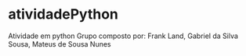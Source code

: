# atividadePython
Atividade em python 
Grupo composto por: Frank Land, Gabriel da Silva Sousa, Mateus de Sousa Nunes
